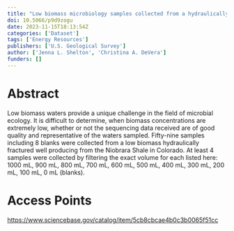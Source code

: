```yaml
---
title: "Low biomass microbiology samples collected from a hydraulically fractured well producing from the Niobrara Shale in Colorado"
doi: 10.5066/p9d9zogu
date: 2023-11-15T18:13:54Z
categories: ['Dataset']
tags: ['Energy Resources']
publishers: ['U.S. Geological Survey']
author: ['Jenna L. Shelton', 'Christina A. DeVera']
funders: []
---
```


# Abstract
Low biomass waters provide a unique challenge in the field of microbial ecology. It is difficult to determine, when biomass concentrations are extremely low, whether or not the sequencing data received are of good quality and representative of the waters sampled. Fifty-nine samples including 8 blanks were collected from a low biomass hydraulically fractured well producing from the Niobrara Shale in Colorado. At least 4 samples were collected by filtering the exact volume for each listed here: 1000 mL, 900 mL, 800 mL, 700 mL, 600 mL, 500 mL, 400 mL, 300 mL, 200 mL, 100 mL, 0 mL (blanks).

# Access Points
https://www.sciencebase.gov/catalog/item/5cb8cbcae4b0c3b0065f51cc
